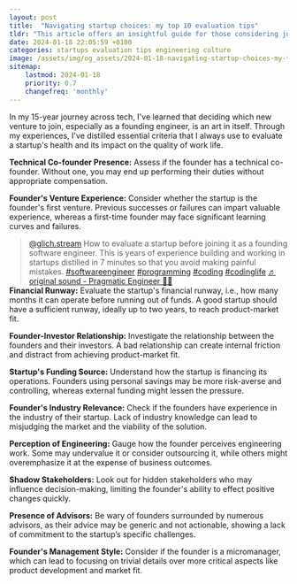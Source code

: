 ```yaml
---
layout: post
title:  "Navigating startup choices: my top 10 evaluation tips"
tldr: "This article offers an insightful guide for those considering joining a startup, especially in a founding engineer role. It emphasizes important factors to consider."
date: 2024-01-18 22:05:59 +0100
categories: startups evaluation tips engineering culture
image: /assets/img/og_assets/2024-01-18-navigating-startup-choices-my-top-10-evaluation-tips.png
sitemap:
    lastmod: 2024-01-18
    priority: 0.7
    changefreq: 'monthly'
---
```


In my 15-year journey across tech, I've learned that deciding which new venture to join, especially as a founding engineer, is an art in itself. Through my experiences, I've distilled essential criteria that I always use to evaluate a startup's health and its impact on the quality of work life.

**Technical Co-founder Presence:** Assess if the founder has a technical co-founder. Without one, you may end up performing their duties without appropriate compensation.

**Founder's Venture Experience:** Consider whether the startup is the founder's first venture. Previous successes or failures can impart valuable experience, whereas a first-time founder may face significant learning curves and failures.

<blockquote class="tiktok-embed" cite="https://www.tiktok.com/@glich.stream/video/7323973597519809824" data-video-id="7323973597519809824" style="max-width: 605px;min-width: 325px; float: right; margin: 0 0 0 20px" > <section> <a target="_blank" title="@glich.stream" href="https://www.tiktok.com/@glich.stream?refer=embed">@glich.stream</a> How to evaluate a startup before joining it as a founding software engineer. This is years of experience building and working in startups distilled in 7 minutes so that you avoid making painful mistakes. <a title="softwareengineer" target="_blank" href="https://www.tiktok.com/tag/softwareengineer?refer=embed">#softwareengineer</a> <a title="programming" target="_blank" href="https://www.tiktok.com/tag/programming?refer=embed">#programming</a> <a title="coding" target="_blank" href="https://www.tiktok.com/tag/coding?refer=embed">#coding</a> <a title="codinglife" target="_blank" href="https://www.tiktok.com/tag/codinglife?refer=embed">#codinglife</a> <a target="_blank" title="♬ original sound - Pragmatic Engineer 👨‍💻" href="https://www.tiktok.com/music/original-sound-7323974276992846625?refer=embed">♬ original sound - Pragmatic Engineer 👨‍💻</a> </section> </blockquote> <script async src="https://www.tiktok.com/embed.js"></script>

**Financial Runway:** Evaluate the startup's financial runway, i.e., how many months it can operate before running out of funds. A good startup should have a sufficient runway, ideally up to two years, to reach product-market fit.

**Founder-Investor Relationship:** Investigate the relationship between the founders and their investors. A bad relationship can create internal friction and distract from achieving product-market fit.

**Startup's Funding Source:** Understand how the startup is financing its operations. Founders using personal savings may be more risk-averse and controlling, whereas external funding might lessen the pressure.

**Founder's Industry Relevance:** Check if the founders have experience in the industry of their startup. Lack of industry knowledge can lead to misjudging the market and the viability of the solution.

**Perception of Engineering:** Gauge how the founder perceives engineering work. Some may undervalue it or consider outsourcing it, while others might overemphasize it at the expense of business outcomes.

**Shadow Stakeholders:** Look out for hidden stakeholders who may influence decision-making, limiting the founder's ability to effect positive changes quickly.

**Presence of Advisors:** Be wary of founders surrounded by numerous advisors, as their advice may be generic and not actionable, showing a lack of commitment to the startup’s specific challenges.

**Founder's Management Style:** Consider if the founder is a micromanager, which can lead to focusing on trivial details over more critical aspects like product development and market fit.